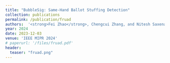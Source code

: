 ```yaml
---
title: "BubbleSig: Same-Hand Ballot Stuffing Detection"
collection: publications
permalink: /publication/fruad
authors:  '<strong>Fei Zhao</strong>, Chengcui Zhang, and Nitesh Saxena'
year: 2024
date: 2023-12-03 
venue: 'IEEE MIPR 2024'
# paperurl: '/files/fruad.pdf'
header:
  teaser: "fruad.png"
---
```



